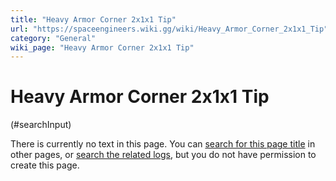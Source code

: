```yaml
---
title: "Heavy Armor Corner 2x1x1 Tip"
url: "https://spaceengineers.wiki.gg/wiki/Heavy_Armor_Corner_2x1x1_Tip"
category: "General"
wiki_page: "Heavy Armor Corner 2x1x1 Tip"
---
```


# Heavy Armor Corner 2x1x1 Tip

(#searchInput)

There is currently no text in this page. You can [search for this page title](https://spaceengineers.wiki.gg/wiki/Special:Search/Heavy_Armor_Corner_2x1x1_Tip "Special:Search/Heavy Armor Corner 2x1x1 Tip") in other pages, or [search the related logs](https://spaceengineers.wiki.gg/wiki/Special:Log?page=Heavy_Armor_Corner_2x1x1_Tip), but you do not have permission to create this page.